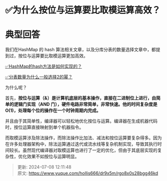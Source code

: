 # ✅为什么按位与运算要比取模运算高效？

# 典型回答


我们在HashMap 的 hash 算法相关文章，以及分库分表的数量选择文章中，都提到过，按位与运算要比取模运算更加高效。



[✅HashMap的hash方法是如何实现的？](https://www.yuque.com/hollis666/dr9x5m/sz24zwwrdg92qizg)



[✅分表数量为什么一般选择2的幂？](https://www.yuque.com/hollis666/dr9x5m/gy0gtl66vv1vmllq)



为什么呢？



首先，**按位与运算（&）是计算机底层的基本操作，直接在二进制位上进行，由简单的逻辑门实现（AND 门），硬件电路非常简单，非常快速。他的时间复杂度是 O(1)，处理每个位的操作在一个时钟周期内完成。**



并且由于其简单性，编译器可以轻松地优化按位与运算。编译器在生成机器代码时，按位运算直接映射到单个机器指令。



而取模运算涉及除法操作，而除法操作比加法、减法和按位运算要复杂得多。因为在许多处理器架构中，除法运算通过迭代或流水线等复杂机制实现，导致其执行时间较长。虽然现代编译器对取模运算也进行了一定的优化，但由于其底层实现的复杂性，优化效果不如按位与运算明显。



> 更新: 2024-07-08 12:11:48  
> 原文: <https://www.yuque.com/hollis666/dr9x5m/rgo8x0s28bgg46kd>